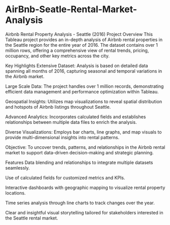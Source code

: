 # AirBnb-Seatle-Rental-Market-Analysis

Airbnb Rental Property Analysis - Seattle (2016)
Project Overview
This Tableau project provides an in-depth analysis of Airbnb rental properties in the Seattle region for the entire year of 2016. The dataset contains over 1 million rows, offering a comprehensive view of rental trends, pricing, occupancy, and other key metrics across the city.

Key Highlights
Extensive Dataset: Analysis is based on detailed data spanning all months of 2016, capturing seasonal and temporal variations in the Airbnb market.

Large Scale Data: The project handles over 1 million records, demonstrating efficient data management and performance optimization within Tableau.

Geospatial Insights: Utilizes map visualizations to reveal spatial distribution and hotspots of Airbnb listings throughout Seattle.

Advanced Analytics: Incorporates calculated fields and establishes relationships between multiple data files to enrich the analysis.

Diverse Visualizations: Employs bar charts, line graphs, and map visuals to provide multi-dimensional insights into rental patterns.

Objective: To uncover trends, patterns, and relationships in the Airbnb rental market to support data-driven decision-making and strategic planning.

Features
Data blending and relationships to integrate multiple datasets seamlessly.

Use of calculated fields for customized metrics and KPIs.

Interactive dashboards with geographic mapping to visualize rental property locations.

Time series analysis through line charts to track changes over the year.

Clear and insightful visual storytelling tailored for stakeholders interested in the Seattle rental market.
